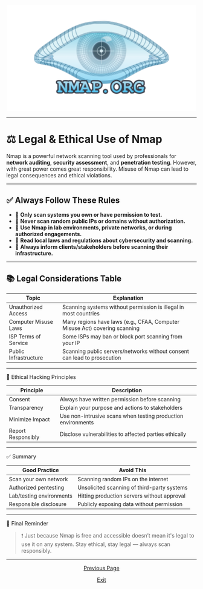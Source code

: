 <p align="center">
	<img src="https://raw.githubusercontent.com/xHak1m/Nmap/main/docs/images/nmap.png" width=500alt="nmap.png"/>
</p>

---

# ⚖️ Legal & Ethical Use of Nmap

Nmap is a powerful network scanning tool used by professionals for **network auditing**, **security assessment**, and **penetration testing**. However, with great power comes great responsibility. Misuse of Nmap can lead to legal consequences and ethical violations.

---

## ✅ Always Follow These Rules

- 🔹 **Only scan systems you own or have permission to test.**
- 🔹 **Never scan random public IPs or domains without authorization.**
- 🔹 **Use Nmap in lab environments, private networks, or during authorized engagements.**
- 🔹 **Read local laws and regulations about cybersecurity and scanning.**
- 🔹 **Always inform clients/stakeholders before scanning their infrastructure.**

---

## 📚 Legal Considerations Table

| Topic                        | Explanation                                                           |
|------------------------------|-----------------------------------------------------------------------|
| Unauthorized Access          | Scanning systems without permission is illegal in most countries     |
| Computer Misuse Laws         | Many regions have laws (e.g., CFAA, Computer Misuse Act) covering scanning |
| ISP Terms of Service         | Some ISPs may ban or block port scanning from your IP                 |
| Public Infrastructure        | Scanning public servers/networks without consent can lead to prosecution |

---

🧭 Ethical Hacking Principles

| Principle               | Description                                                      |
|--------------------------|------------------------------------------------------------------|
| Consent                 | Always have written permission before scanning                   |
| Transparency            | Explain your purpose and actions to stakeholders                 |
| Minimize Impact         | Use non-intrusive scans when testing production environments     |
| Report Responsibly      | Disclose vulnerabilities to affected parties ethically           |


---

✅ Summary

| Good Practice                        | Avoid This                                 |
|--------------------------------------|---------------------------------------------|
| Scan your own network                | Scanning random IPs on the internet         |
| Authorized pentesting                | Unsolicited scanning of third-party systems |
| Lab/testing environments             | Hitting production servers without approval |
| Responsible disclosure               | Publicly exposing data without permission   |


---

🛑 Final Reminder

> ❗ Just because Nmap is free and accessible doesn’t mean it's legal to use it on any system.
Stay ethical, stay legal — always scan responsibly.

---

<p align="center">
	<a href="https://github.com/xHak1m/Nmap/blob/main/docs/resources/5%20-%20Cheat%20Sheets/Nmap%20Cheat%20Sheets.md">Previous Page</a>
</p>
<p align="center">
	<a href="https://github.com/xHak1m/Nmap/tree/main">Exit</a>
</p>
